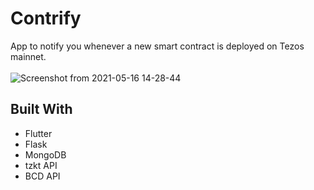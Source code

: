 # Contrify
App to notify you whenever a new smart contract is deployed on Tezos mainnet.
<br><br>
![Screenshot from 2021-05-16 14-28-44](https://user-images.githubusercontent.com/57187745/118391678-34d75480-b653-11eb-99bb-5cf7feda8355.png)
## Built With
* Flutter
* Flask
* MongoDB
* tzkt API
* BCD API
